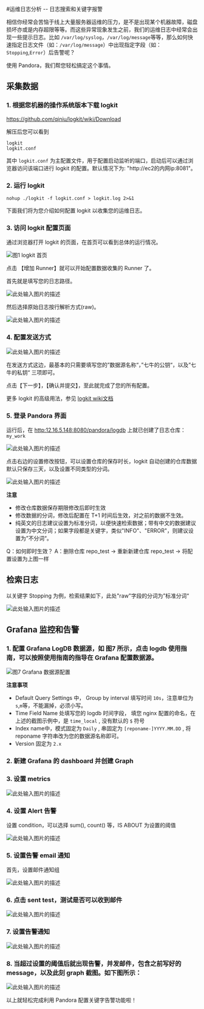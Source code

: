#运维日志分析 -- 日志搜索和关键字报警


相信你经常会苦恼于线上大量服务器运维的压力，是不是出现某个机器故障，磁盘损坏亦或是内存超限等等。而这些异常现象发生之前，我们的运维日志中经常会出现一些提示日志。比如 `/var/log/syslog`，`/var/log/message`等等，那么如何快速指定日志文件（如：`/var/log/message`）中出现指定字段（如：`Stopping`,`Error`）后告警呢？

使用 Pandora，我们帮您轻松搞定这个事情。


## 采集数据

### 1. 根据您机器的操作系统版本下载 logkit

https://github.com/qiniu/logkit/wiki/Download

解压后您可以看到

```
logkit
logkit.conf
```

其中 `logkit.conf` 为主配置文件，用于配置启动监听的端口，启动后可以通过浏览器访问该端口进行 logkit 的配置。默认情况下为: "http://ec2的内网ip:8081"。

### 2. 运行 logkit

```
nohup ./logkit -f logkit.conf > logkit.log 2>&1
```

下面我们将为您介绍如何配置 logkit 以收集您的运维日志。

### 3. 访问 logkit 配置页面

通过浏览器打开 logkit 的页面，在首页可以看到总体的运行情况。

![图1 logkit 首页](http://ou3jgt6kj.bkt.clouddn.com/logkitnginx1.png)

点击 【增加 Runner】就可以开始配置数据收集的 Runner 了。

首先就是填写您的日志路径。

![此处输入图片的描述][1]

然后选择原始日志按行解析方式(raw)。

![此处输入图片的描述][2]


### 4. 配置发送方式

![此处输入图片的描述][3]

在发送方式这边，最基本的只需要填写您的”数据源名称“，”七牛的公钥“，以及”七牛的私钥“ 三项即可。

点击【下一步】，【确认并提交】，至此就完成了您的所有配置。

更多 logkit 的高级用法，参见 [logkit wiki文档](https://github.com/qiniu/logkit/wiki)

### 5. 登录 Pandora 界面

运行后，在 [http:12.16.5.148:8080/pandora/logdb](https://portal.qiniu.com/logdb) 上就已创建了日志仓库：`my_work`

![此处输入图片的描述][4]

点击右边的设置修改按钮，可以设置仓库的保存时长，logkit 自动创建的仓库数据默认只保存三天，以及设置不同类型的分词。

![此处输入图片的描述][5]

**注意**

* 修改仓库数据保存期限修改后即时生效
* 修改数据的分词，修改后配置在 T+1 时间后生效，对之前的数据不生效。
* 纯英文的日志建议设置为标准分词，以便快速检索数据；带有中文的数据建议设置为中文分词；如果字段都是关键字，类似"INFO"、"ERROR"，则建议设置为”不分词“。

Q：如何即时生效？
A：删除仓库 repo_test  → 重新新建仓库 repo_test → 将配置设置为上图一样

## 检索日志

以关键字 Stopping 为例，检索结果如下，此处"raw"字段的分词为”标准分词“

![此处输入图片的描述][6]

## Grafana 监控和告警


### 1. 配置 Grafana LogDB 数据源，如 图7 所示，点击 logdb 使用指南，可以按照使用指南的指导在 Grafana 配置数据源。

![图7 Grafana 数据源配置](http://op26gaeek.bkt.clouddn.com/logdbGrafana.png)

**注意事项**

- Default Query Settings 中， Group by interval 填写时间 `10s`，注意单位为`s`,`m`等，不能漏掉，必须小写。
- Time Field Name 处填写您的 logdb 时间字段， 填您 nginx 配置的命名，在上述的截图示例中，是 `time_local` , 没有默认的 `$` 符号
- Index name中，模式固定为 `Daily` , 串固定为 `[reponame-]YYYY.MM.DD` , 将 reponame 字符串改为您的数据源名称即可。
- Version 固定为 `2.x`


### 2. 新建 Grafana 的 dashboard 并创建 Graph

### 3. 设置 metrics

![此处输入图片的描述][7]

### 4. 设置 Alert 告警
设置 condition，可以选择 sum(), count() 等，IS ABOUT 为设置的阈值

![此处输入图片的描述][8]

### 5. 设置告警 email 通知
首先，设置邮件通知组

![此处输入图片的描述][9]

### 6. 点击 sent test，测试是否可以收到邮件
![此处输入图片的描述][10]

### 7. 设置告警通知

![此处输入图片的描述][11]

### 8. 当超过设置的阈值后就出现告警，并发邮件，包含之前写好的 message，以及此刻 graph 截图。如下图所示：

![此处输入图片的描述][12]

以上就轻松完成利用 Pandora 配置关键字告警功能啦！


  [1]: http://ou3jgt6kj.bkt.clouddn.com/logkitsyslog.png
  [2]: http://ou3jgt6kj.bkt.clouddn.com/nginlog6.png
  [3]: http://ou3jgt6kj.bkt.clouddn.com/logkitnginx5.png
  [4]: http://ou3jgt6kj.bkt.clouddn.com/logdb1.png
  [5]: http://ou3jgt6kj.bkt.clouddn.com/logdb2.png
  [6]: http://ou3jgt6kj.bkt.clouddn.com/logdb3.png
  [7]: http://ou3jgt6kj.bkt.clouddn.com/logdb4.png
  [8]: http://ou3jgt6kj.bkt.clouddn.com/logdb5.png
  [9]: http://ou3jgt6kj.bkt.clouddn.com/logdb6.png
  [10]: http://ou3jgt6kj.bkt.clouddn.com/logdb7.png
  [11]: http://ou3jgt6kj.bkt.clouddn.com/logdb8.png
  [12]: http://ou3jgt6kj.bkt.clouddn.com/logdb9.png